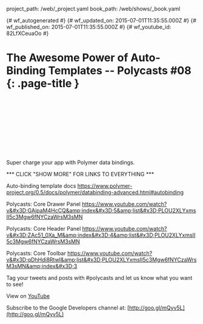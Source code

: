 project_path: /web/_project.yaml
book_path: /web/shows/_book.yaml

{# wf_autogenerated #}
{# wf_updated_on: 2015-07-01T11:35:55.000Z #}
{# wf_published_on: 2015-07-01T11:35:55.000Z #}
{# wf_youtube_id: 82LfXCeuaOo #}

# The Awesome Power of Auto-Binding Templates -- Polycasts #08 {: .page-title }


<div class="video-wrapper">
  <iframe class="devsite-embedded-youtube-video" data-video-id="82LfXCeuaOo"
          data-autohide="1" data-showinfo="0" frameborder="0" allowfullscreen>
  </iframe>
</div>

Super charge your app with Polymer data bindings.

*** CLICK &quot;SHOW MORE&quot; FOR LINKS TO EVERYTHING ***

Auto-binding template docs
https://www.polymer-project.org/0.5/docs/polymer/databinding-advanced.html#autobinding

Polycasts: Core Drawer Panel
https://www.youtube.com/watch?v&#x3D;GAjpaM4HcCQ&amp;index&#x3D;5&amp;list&#x3D;PLOU2XLYxmsII5c3Mgw6fNYCzaWrsM3sMN

Polycasts: Core Header Panel
https://www.youtube.com/watch?v&#x3D;ZAc51_0Xa_M&amp;index&#x3D;4&amp;list&#x3D;PLOU2XLYxmsII5c3Mgw6fNYCzaWrsM3sMN

Polycasts: Core Toolbar
https://www.youtube.com/watch?v&#x3D;qDhHdi8RtwI&amp;list&#x3D;PLOU2XLYxmsII5c3Mgw6fNYCzaWrsM3sMN&amp;index&#x3D;3

Tag your tweets and posts with #polycasts and let us know what you want to see!

View on [YouTube](https://youtu.be/82LfXCeuaOo)

Subscribe to the Google Developers channel at: [http://goo.gl/mQyv5L](http://goo.gl/mQyv5L)
